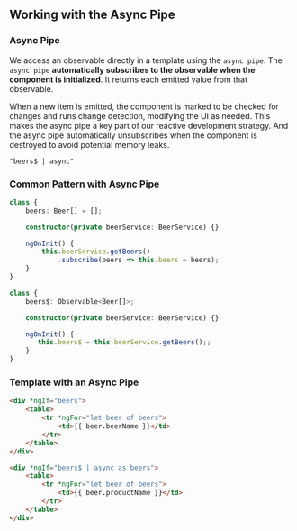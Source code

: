 ## Working with the Async Pipe

### Async Pipe

We access an observable directly in a template using the `async pipe`. The `async pipe` **automatically subscribes to the observable when the component is initialized**. It returns each emitted value from that observable. 

When a new item is emitted, the component is marked to be checked for changes and runs change detection, modifying the UI as needed. This makes the async pipe a key part of our reactive development strategy. And the async pipe automatically unsubscribes when the component is destroyed to avoid potential memory leaks.

```
"beers$ | async"
```

### Common Pattern with Async Pipe

```ts
class {
    beers: Beer[] = [];

    constructor(private beerService: BeerService) {}

    ngOnInit() {
        this.beerService.getBeers()
            .subscribe(beers => this.beers = beers);
    }
}

```

```ts
class {
    beers$: Observable<Beer[]>;

    constructor(private beerService: BeerService) {}

    ngOnInit() {
       this.beers$ = this.beerService.getBeers();;
    }
}
```

### Template with an Async Pipe

```html
<div *ngIf="beers">
    <table>
        <tr *ngFor="let beer of beers">
            <td>{{ beer.beerName }}</td>
        </tr>
    </table>
</div>
```

```html
<div *ngIf="beers$ | async as beers">
    <table>
        <tr *ngFor="let beer of beers">
            <td>{{ beer.productName }}</td>
        </tr>
    </table>
</div>
```